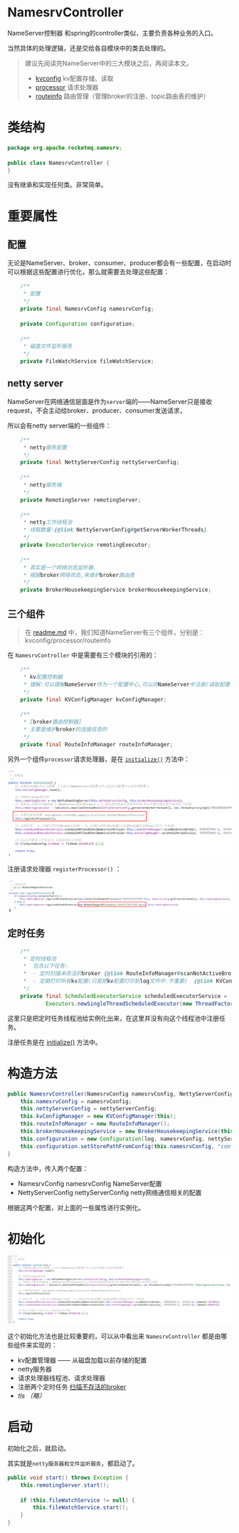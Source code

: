 # NamesrvController

NameServer控制器 和spring的controller类似，主要负责各种业务的入口。

当然具体的处理逻辑，还是交给各自模块中的类去处理的。

> 建议先阅读完NameServer中的三大模块之后，再阅读本文。
>
> - [kvconfig](请求处理器DefaultRequestProcessor.md)    kv配置存储、读取
> - [processor](请求处理器DefaultRequestProcessor.md) 请求处理器
> - [routeinfo](RouteInfoManager路由表管理器.md) 路由管理（管理broker的注册、topic路由表的维护）





# 类结构

```java
package org.apache.rocketmq.namesrv;

public class NamesrvController {
}
```

没有继承和实现任何类。非常简单。



# 重要属性

## 配置

无论是NameServer、broker、consumer、producer都会有一些配置，在启动时可以根据这些配置进行优化，那么就需要去处理这些配置：

```java
    /**
     * 配置
     */
    private final NamesrvConfig namesrvConfig;

    private Configuration configuration;

    /**
     * 磁盘文件监听服务
     */
    private FileWatchService fileWatchService;
```



## netty server

NameServer在网络通信层面是作为`server`端的——NameServer只是接收request，不会主动给broker、producer、consumer发送请求，

所以会有netty server端的一些组件：

```java
    /**
     * netty服务配置
     */
    private final NettyServerConfig nettyServerConfig;

    /**
     * netty服务端
     */
    private RemotingServer remotingServer;

    /**
     * netty工作线程池
     * 线程数量:{@link NettyServerConfig#getServerWorkerThreads}
     */
    private ExecutorService remotingExecutor;

    /**
     * 其实是一个网络状态监听器.
     * 根据broker网络状态,来维护broker路由表
     */
    private BrokerHousekeepingService brokerHousekeepingService;
```



## 三个组件

> 在 [readme.md](readme.md) 中，我们知道NameServer有三个组件，分别是：kvconfig/processor/routeinfo

在  `NamesrvController` 中是需要有三个模块的引用的：

```java
    /**
     * kv配置控制器
     * 理解:可以理解NameServer作为一个配置中心,可以向NameServer中注册/读取配置
     */
    private final KVConfigManager kvConfigManager;

    /**
     * [broker路由控制器]
     * 主要是维护broker的连接信息的
     */
    private final RouteInfoManager routeInfoManager;
```

另外一个组件`processor`请求处理器，是在  [`initialize()`](#初始化) 方法中：

![image-20211202164502251](images/image-20211202164502251.png)

注册请求处理器 `registerProcessor()` ：

![image-20211202164430380](images/image-20211202164430380.png)





## 定时任务

```java
    /**
     * 定时线程池
     *  包含以下任务:
     *  - 定时扫描未存活的broker {@link RouteInfoManager#scanNotActiveBroker}
     *  - 定期打印所有kv配置(只是把kv配置打印到log文件中.不重要)  {@link KVConfigManager#printAllPeriodically}
     */
    private final ScheduledExecutorService scheduledExecutorService = 
            Executors.newSingleThreadScheduledExecutor(new ThreadFactoryImpl("NSScheduledThread"));
```

这里只是把定时任务线程池给实例化出来，在这里并没有向这个线程池中注册任务。

注册任务是在 [initialize()](#初始化) 方法中。



# 构造方法

```java
public NamesrvController(NamesrvConfig namesrvConfig, NettyServerConfig nettyServerConfig) {
    this.namesrvConfig = namesrvConfig;
    this.nettyServerConfig = nettyServerConfig;
    this.kvConfigManager = new KVConfigManager(this);
    this.routeInfoManager = new RouteInfoManager();
    this.brokerHousekeepingService = new BrokerHousekeepingService(this);
    this.configuration = new Configuration(log, namesrvConfig, nettyServerConfig);
    this.configuration.setStorePathFromConfig(this.namesrvConfig, "configStorePath");
}
```

构造方法中，传入两个配置：

- NamesrvConfig namesrvConfig                  NameServer配置
- NettyServerConfig nettyServerConfig        netty网络通信相关的配置

根据这两个配置，对上面的一些属性进行实例化。





# 初始化

![image-20211202163014644](images/image-20211202163014644.png)

这个初始化方法也是比较重要的，可以从中看出来 `NamesrvController` 都是由哪些组件来实现的：

- kv配置管理器 —— 从磁盘加载以前存储的配置
- netty服务器
- 请求处理器线程池、请求处理器
- 注册两个定时任务         [扫描不存活的broker](RouteInfoManager路由表管理器.md#scanNotActiveBroker)
- *tls  （略）*



# 启动

初始化之后，就启动。

其实就是`netty服务器和文件监听服务`，都启动了。

```java
public void start() throws Exception {
    this.remotingServer.start();

    if (this.fileWatchService != null) {
        this.fileWatchService.start();
    }
}
```



